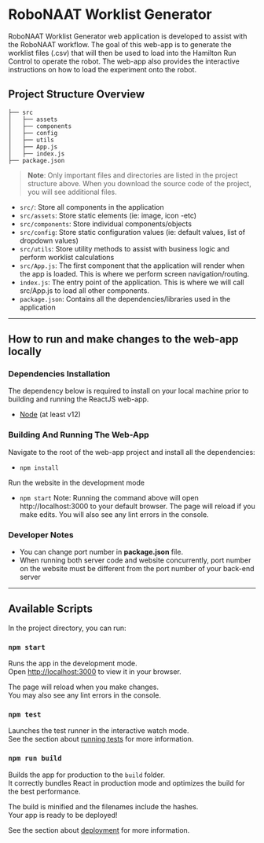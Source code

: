 # RoboNAAT Worklist Generator

RoboNAAT Worklist Generator web application is developed to assist with the RoboNAAT workflow. The goal of this web-app is to generate the worklist files (.csv) that will then be used to load into the Hamilton Run Control to operate the robot. The web-app also provides the interactive instructions on how to load the experiment onto the robot.

## Project Structure Overview

```
├── src
│   ├── assets
│   ├── components
│   ├── config
│   ├── utils
│   ├── App.js
│   ├── index.js
├── package.json
```
> **Note**: Only important files and directories are listed in the project structure above. When you download the source code of the project, you will see additional files.

- `src/`: Store all components in the application
- `src/assets`: Store static elements (ie: image, icon -etc)
- `src/components`: Store individual components/objects
- `src/config`: Store static configuration values (ie: default values, list of dropdown values)
- `src/utils`: Store utility methods to assist with business logic and perform worklist calculations
- `src/App.js`: The first component that the application will render when the app is loaded. This is where we perform screen navigation/routing.
- `index.js`: The entry point of the application. This is where we will call src/App.js to load all other components.
- `package.json`: Contains all the dependencies/libraries used in the application

---

## How to run and make changes to the web-app locally

### Dependencies Installation
The dependency below is required to install on your local machine prior to building and running the ReactJS web-app. 
- [Node](https://nodejs.org/en/ "Node") (at least v12)

### Building And Running The Web-App
Navigate to the root of the web-app project and install all the dependencies:
- `npm install`

Run the website in the development mode
- `npm start`
Note: Running the command above will open http://localhost:3000 to your default browser. 
The page will reload if you make edits. 
You will also see any lint errors in the console.

### Developer Notes
- You can change port number in **package.json** file.
- When running both server code and website concurrently, port number on the website must be different from the port number of your back-end server

---

## Available Scripts

In the project directory, you can run:

### `npm start`

Runs the app in the development mode.\
Open [http://localhost:3000](http://localhost:3000) to view it in your browser.

The page will reload when you make changes.\
You may also see any lint errors in the console.

### `npm test`

Launches the test runner in the interactive watch mode.\
See the section about [running tests](https://facebook.github.io/create-react-app/docs/running-tests) for more information.

### `npm run build`

Builds the app for production to the `build` folder.\
It correctly bundles React in production mode and optimizes the build for the best performance.

The build is minified and the filenames include the hashes.\
Your app is ready to be deployed!

See the section about [deployment](https://facebook.github.io/create-react-app/docs/deployment) for more information.
